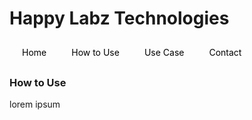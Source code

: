 <style>
nav {
  width: 100%;
  background-color: #dddddd;
  margin: 0;
  padding: 0;
}

nav ul {
  list-style-type: none;
  margin: 0;
  padding: 0;
}

nav li {
  float: left;
  margin: 0 10px !important;
}

nav a {
  display: block;
  padding: 10px;
  text-decoration: none;
  color: #000000;
}

nav a:hover {
  background-color: #ffffff;
  color: #000000;
}
</style>
    
# Happy Labz Technologies

<div>
<nav class="px-3 my-5 markdown-body">
  <ul>
    <li><a href="index.md">Home</a></li>
    <li><a href="static/how_to_use.md">How to Use</a></li>
    <li><a href="static/use_case.md">Use Case</a></li>
    <li><a href="static/contact.md">Contact</a></li>
  </ul>
</nav>
</div>

<br>
<br>

### How to Use
lorem ipsum